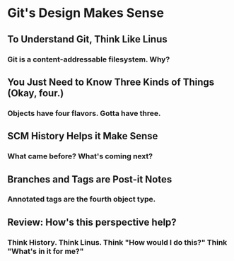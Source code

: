 # Git's Design Makes Sense

## To Understand Git, Think Like Linus
### Git is a content-addressable filesystem. Why?
## You Just Need to Know Three Kinds of Things (Okay, four.)
### Objects have four flavors. Gotta have three.
## SCM History Helps it Make Sense
### What came before? What's coming next?
## Branches and Tags are Post-it Notes
### Annotated tags are the fourth object type.
## Review: How's this perspective help?
### Think History. Think Linus. Think "How would I do this?" Think "What's in it for me?"

